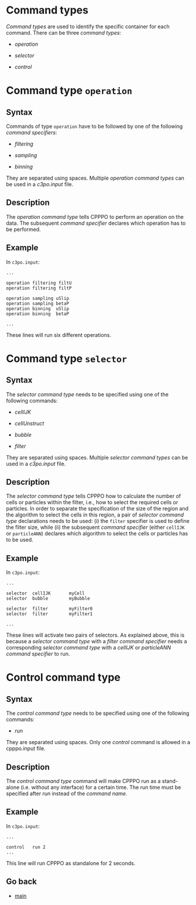 Command types
==============

_Command types_ are used to identify the specific container for each command.
There can be three _command types_:

* _operation_

* _selector_

* _control_

Command type `operation`
===============

Syntax
---------------------
Commands of type `operation` have to be followed by one of the following _command specifiers_:

* _filtering_ 

* _sampling_

* _binning_

They are separated using spaces. Multiple _operation command types_ can be used in a _c3po.input_ file.

Description
---------------------
The _operation command type_ tells CPPPO to perform an operation on the data. The subsequent _command specifier_ declares which operation has to be performed.

Example
---------------------
In `c3po.input`:

```
...

operation filtering filtU
operation filtering filtP

operation sampling uSlip
operation sampling betaP
operation binning  uSlip
operation binning  betaP

...

```
These lines will run six different operations.

Command type `selector`
===============

Syntax
---------------------
The _selector command type_ needs to be specified using one of the following commands:

* _cellIJK_ 

* _cellUnstruct_ 

* _bubble_

* _filter_

They are separated using spaces. Multiple _selector command types_ can be used in a _c3po.input_ file.

Description
---------------------
The _selector command type_ tells CPPPO how to calculate the number of cells or particles within the filter, i.e., how to select the required cells or particles. In order to separate the specification of the size of the region and the algorithm to select the cells in this region, a pair of _selector command type_ declarations needs to be used: (i) the `filter` specifier is used to define the filter size, while (ii) the subsequent _command specifier_ (either `cellIJK` or `particleANN`) declares which algorithm to select the cells or particles has to be used.

Example
---------------------
In `c3po.input`:

```
...

selector  cellIJK       myCell
selector  bubble        myBubble

selector  filter        myFilter0
selector  filter        myFilter1

...

```
These lines will activate two pairs of selectors. As explained above, this is because a _selector command type_ with a _filter command specifier_ needs a corresponding _selector command type_ with a _cellIJK_ or _particleANN command specifier_ to run. 

Control  command type
===============

Syntax
---------------------
The _control command type_ needs to be specified using one of the following commands:

* _run_ 

They are separated using spaces. Only one _control_ command is allowed in a cpppo.input file.

Description
---------------------
The _control command type_ command will make CPPPO run as a stand-alone (i.e. without any interface) for a certain time.
The run time must be specified after _run_ instead of the _command name_. 

Example
---------------------
In `c3po.input`:

```
...

control   run 2
...

```
This line will run CPPPO as standalone for 2 seconds.

Go back
-----------
 - [main](01_main.md) 

